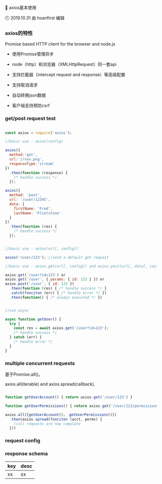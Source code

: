 🐾 axios基本使用

🕘 2019.10.31 由 hoanfirst 编辑


### axios的特性

Promise based HTTP client for the browser and node.js

- 使用Promise管理异步

- node（http）和浏览器（XMLHttpRequest）同一套api

- 支持拦截器（intercept request and response）等高级配置

- 支持取消请求

- 自动转换json数据

- 客户端支持预防csrf


### get/post request test

```javascript

const axios = require('axios');

//basic use - axios(config)

axios({
  method:'get',
  url:'//xxx.png',
  responseType:'stream'
})
  .then(function (response) {
    /* handle success */
  });

axios({
  method: 'post',
  url: '/user/12345',
  data: {
    firstName: 'Fred',
    lastName: 'Flintstone'
  }
})
  .then(function (res) {
    /* handle success */
  });


//basic use - axios(url[, config])

axios('/user/123'); //send a default get request

//basic use - axios.get(url[, config]) and axios.post(url[, data[, config]])

axios.get('/user?id=123') or
axios.get('/user', { params: { id: 123 } }) or
axios.post('/user', { id: 123 })
  .then(function (res) { /* handle success */ }
  .catch(funciton (err) { /* handle error */ })
  .then(function() { /* always executed */ })


//use async

async function getUser() {
  try {
    const res = await axios.get('/user?id=123');
    /* handle success */
  } catch (err) {
    /* handle error */
  }
}

```

### multiple concurrent requests 

基于Promise.all()。

axios.all(iterable) and axios.spread(callback).

```javascript

function getUserAccount() { return axios.get('/user/123') }

function getUserPermissions() { return axios.get('/user/123/permissions') }

axios.all([getUserAccount()， getUserPermissions()])
  .then(axios.spread(funciton (acct, perms) {
    //all requests are now complete
  }))

```

### request config

### response schema

key|desc|
--|--|
xx|xx|
